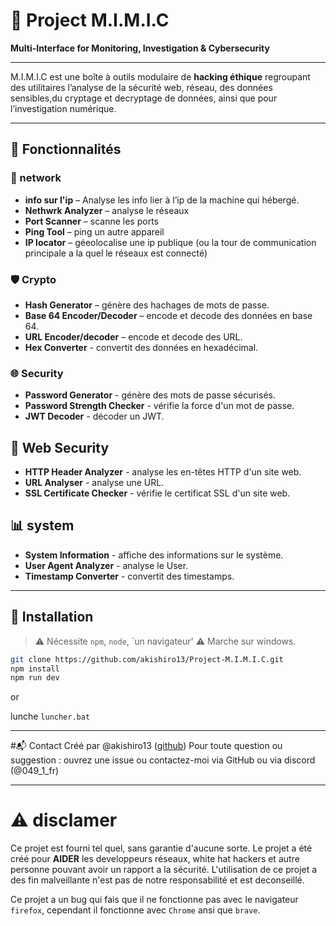 
# 🧰 Project M.I.M.I.C  
**Multi-Interface for Monitoring, Investigation & Cybersecurity**

---

M.I.M.I.C est une boîte à outils modulaire de **hacking éthique** regroupant des utilitaires l’analyse de la sécurité web, réseau, des données sensibles,du cryptage et decryptage de données, ainsi que pour l’investigation numérique.

---

## 🧠 Fonctionnalités

### 🔐 network
- **info sur l'ip** – Analyse les info lier à l’ip de la machine qui hébergé.
- **Nethwrk Analyzer** – analyse le réseaux
- **Port Scanner** – scanne les ports
- **Ping Tool** – ping un autre appareil
- **IP locator** – géeolocalise une ip publique (ou la tour de communication principale a la quel le réseaux est connecté)

### 🛡️ Crypto
- **Hash Generator** – génère des hachages de mots de passe.
- **Base 64 Encoder/Decoder** – encode et decode des données en base 64.
- **URL Encoder/decoder** – encode et decode des URL.
- **Hex Converter** - convertit des données en hexadécimal.

### 🌐 Security
- **Password Generator** - génère des mots de passe sécurisés.
- **Password Strength Checker** - vérifie la force d'un mot de passe.
- **JWT Decoder** - décoder un JWT.

## 🤖 Web Security
- **HTTP Header Analyzer** - analyse les en-têtes HTTP d'un site web.
- **URL Analyser** - analyse une URL.
- **SSL Certificate Checker** - vérifie le certificat SSL d'un site web.

## 📊 system
- **System Information** - affiche des informations sur le 
système.
- **User Agent Analyzer** - analyse le User.
- **Timestamp Converter** - convertit des timestamps.

---

## 🚀 Installation

> ⚠️ Nécessite `npm`, `node`, `un navigateur'
> ⚠️ Marche sur windows.

```bash
git clone https://github.com/akishiro13/Project-M.I.M.I.C.git
npm install
npm run dev
```
or 

lunche `luncher.bat`

---
#📬 Contact
Créé par @akishiro13 ([github](https://github.com/akishiro13))
Pour toute question ou suggestion : ouvrez une issue ou contactez-moi via GitHub ou via discord (@049_1_fr)

---
# ⚠️ disclamer 
Ce projet est fourni tel quel, sans garantie d'aucune sorte. Le projet a été créé pour **AIDER** les developpeurs réseaux, white hat hackers et autre personne pouvant avoir un rapport a la sécurité. L'utilisation de ce projet a des fin malveillante n'est pas de notre responsabilité et est deconseillé.

Ce projet a un bug qui fais que il ne fonctionne pas avec le navigateur `firefox`, cependant il fonctionne avec `Chrome` ansi que `brave`.